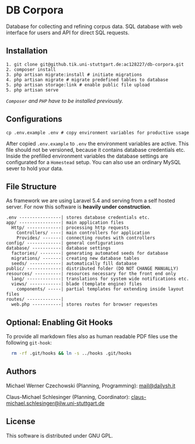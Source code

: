 # DB Corpora

Database for collecting and refining corpus data. SQL database with web interface for users and API for direct SQL requests.

## Installation
~~~~~
1. git clone git@github.tik.uni-stuttgart.de:ac128227/db-corpora.git
2. composer install
3. php artisan migrate:install # initiate migrations
4. php artisan migrate # migrate predefined tables to database
5. php artisan storage:link # enable public file upload
5. php artisan serve
~~~~~

_`Composer` and `PHP` have to be installed previously._

## Configurations

~~~~~{bash}
cp .env.example .env # copy environment variables for productive usage
~~~~~

After copied `.env.example` to `.env` the environment variables are active. This file should not be versioned, because it contains database credentials etc. Inside the prefilled environment variables the database settings are configurated for a `Homestead` setup. You can also use an ordinary MySQL sever to hold your data.

## File Structure
As framework we are using Laravel 5.4 and serving from a self hosted server. For now this software is __heavily under construction__.

~~~~~
.env ----------------| stores database credentials etc.
app/ ----------------| main application files
  Http/ -------------| processing http requests
    Controllers/ ----| main controllers for application
    Provides/ -------| connecting routes with controllers
config/ -------------| general configurations
database/ -----------| database settings
  factories/ --------| generating automated seeds for database
  migrations/ -------| creating new database tables
  seeds/ ------------| automatically fill database
public/ -------------| distributed folder (DO NOT CHANGE MANUALLY)
resources/ ----------| resources necessary for the front end only
  lang/ -------------| translations for system wide notifications etc.
  views/ ------------| blade (template engine) files
    components/ -----| partial templates for extending inside layout files
routes/ -------------|
  web.php -----------| stores routes for browser requestes
~~~~~

## Optional: Enabling Git Hooks

To provide all markdown files also as human readable PDF files use the following `git-hook`:

```bash
  rm -rf .git/hooks && ln -s ../hooks .git/hooks
```

## Authors

Michael Werner Czechowski (Planning, Programming):
<mail@dailysh.it>

Claus-Michael Schlesinger (Planning, Coordinator):
<claus-michael.schlesinger@ilw.uni-stuttgart.de>

## License
This software is distributed under GNU GPL.
